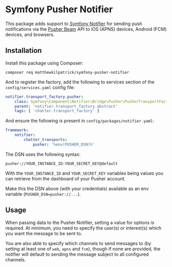# Symfony Pusher Notifier
This package adds support to [Symfony Notifier]() for sending push notifications via the [Pusher Beam](https://pusher.com/beams) API to iOS (APNS) devices, Android (FCM) devices, and browsers.

## Installation
Install this package using Composer:
```shell
composer req matthewkilpatrick/symfony-pusher-notifier
```

And to register the factory, add the following to services section of the `config/services.yaml` config file:
```yaml
notifier.transport_factory.pusher:
    class: Symfony\Component\Notifier\Bridge\Pusher\PusherTransportFactory
    parent: 'notifier.transport_factory.abstract'
    tags: [ 'chatter.transport_factory' ]
```

And ensure the following is present in `config/packages/notifier.yaml`:
```yaml
framework:
    notifier:
        chatter_transports:
            pusher: '%env(PUSHER_DSN)%'
```

The DSN uses the following syntax:
```
pusher://YOUR_INSTANCE_ID:YOUR_SECRET_KEY@default
```
With the `YOUR_INSTANCE_ID` and `YOUR_SECRET_KEY` variables being values you can retrieve from the dashboard of your Pusher account.

Make this the DSN above (with your credentials) available as an env variable (`PUSHER_DSN=pusher://...`).

## Usage
When passing data to the Pusher Notifier, setting a value for options is required. At minimum, you need to specify the user(s) or interest(s) which you want the message to be sent to.

You are also able to specify which channels to send messages to (by setting at least one of `web`, `apns` and `fcm`), though if none are provided, the notifier will default to sending the message subject to all configured channels.
